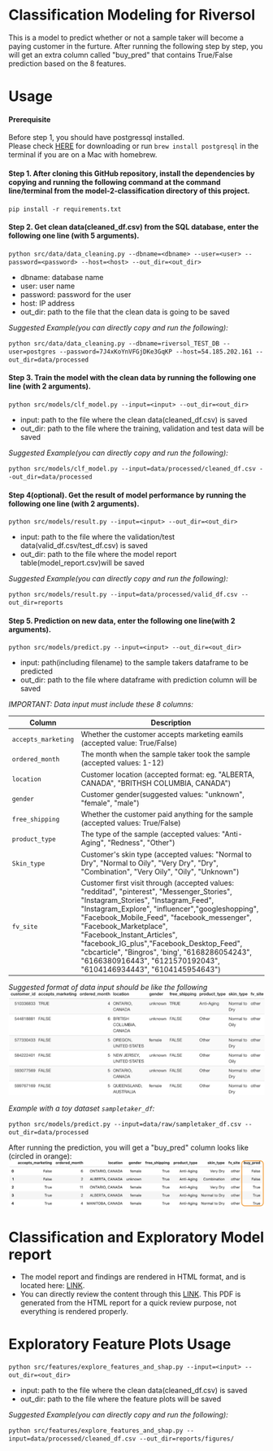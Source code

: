 # Classification Modeling for Riversol

This is a model to predict whether or not a sample taker will become a paying customer in the furture. After running the following step by step, you will get an extra column called "buy_pred" that contains True/False prediction based on the 8 features. 

# Usage
#### Prerequisite
Before step 1, you should have postgressql installed.\
Please check [HERE](https://www.postgresql.org/download/) for downloading or run `brew install postgresql` in the terminal if you are on a Mac with homebrew.

#### Step 1. After cloning this GitHub repository, install the dependencies by copying and running the following command at the command line/terminal from the model-2-classification directory of this project.

```
pip install -r requirements.txt
```


#### Step 2. Get clean data(cleaned_df.csv) from the SQL database, enter the following one line (with 5 arguments).
    
```
python src/data/data_cleaning.py --dbname=<dbname> --user=<user> --password=<password> --host=<host> --out_dir=<out_dir>
```
- dbname: database name
- user: user name
- password: password for the user
- host: IP address
- out_dir: path to the file that the clean data is going to be saved

*Suggested Example(you can directly copy and run the following):*

```
python src/data/data_cleaning.py --dbname=riversol_TEST_DB --user=postgres --password=7J4xKoYnVFGjDKe3GqKP --host=54.185.202.161 --out_dir=data/processed
```


#### Step 3. Train the model with the clean data by running the following one line (with 2 arguments).

```
python src/models/clf_model.py --input=<input> --out_dir=<out_dir>
```
- input: path to the file where the clean data(cleaned_df.csv) is saved
- out_dir: path to the file where the training, validation and test data will be saved

*Suggested Example(you can directly copy and run the following):*

```
python src/models/clf_model.py --input=data/processed/cleaned_df.csv --out_dir=data/processed
```

#### Step 4(optional). Get the result of model performance by running the following one line (with 2 arguments).
```
python src/models/result.py --input=<input> --out_dir=<out_dir>
```
- input: path to the file where the validation/test data(valid_df.csv/test_df.csv) is saved
- out_dir: path to the file where the model report table(model_report.csv)will be saved

*Suggested Example(you can directly copy and run the following):*
```
python src/models/result.py --input=data/processed/valid_df.csv --out_dir=reports
```


#### Step 5. Prediction on new data, enter the following one line(with 2 arguments).
```
python src/models/predict.py --input=<input> --out_dir=<out_dir>
```
- input: path(including filename) to the sample takers dataframe to be predicted
- out_dir: path to the file where dataframe with prediction column will be saved

*IMPORTANT: Data input must include these 8 columns:*

|Column|Description|
|---|---|
|`accepts_marketing`|Whether the customer accepts marketing eamils (accepted value: True/False)|
|`ordered_month`|The month when the sample taker took the sample (accepted values: 1-12)|
|`location`|Customer location (accepted format: eg. "ALBERTA, CANADA", "BRITHSH COLUMBIA, CANADA")|
|`gender`|Customer gender(suggested values: "unknown", "female", "male")|
|`free_shipping`|Whether the customer paid anything for the sample (accepted values: True/False)|
|`product_type`|The type of the sample (accepted values: "Anti-Aging", "Redness", "Other")|
|`Skin_type`|Customer's skin type (accepted values: "Normal to Dry", "Normal to Oily", "Very Dry", "Dry", "Combination", "Very Oily", "Oily", "Unknown")|
|`fv_site`|Customer first visit through (accepted values: "redditad", "pinterest", "Messenger_Stories", "Instagram_Stories", "Instagram_Feed", "Instagram_Explore", "influencer","googleshopping", "Facebook_Mobile_Feed", "facebook_messenger", "Facebook_Marketplace", "Facebook_Instant_Articles", "facebook_IG_plus","Facebook_Desktop_Feed", "cbcarticle", "Bingros", 'bing', "6168286054243", "6166380916443", "6121570192043", "6104146934443", "6104145954643")|



*Suggested format of data input should be like the following*
![sample_df](images/df_example.png)

*Example with a toy dataset `sampletaker_df`:*
```
python src/models/predict.py --input=data/raw/sampletaker_df.csv --out_dir=data/processed
```
After running the prediction, you will get a "buy_pred" column looks like (circled in orange):
![sample output](images/sample_prediction_output.png)

# Classification and Exploratory Model report
- The model report and findings are rendered in HTML format, and is located here: [LINK](./reports/final_exploratory_report.html).
- You can directly review the content through this [LINK](./reports/Final_Exploratory_Analysis_Classification_Report.pdf). This PDF is generated from the HTML report for a quick review purpose, not everything is rendered properly.

# Exploratory Feature Plots Usage
```
python src/features/explore_features_and_shap.py --input=<input> --out_dir=<out_dir>
```
- input: path to the file where the clean data(cleaned_df.csv) is saved
- out_dir: path to the file where the feature plots will be saved

*Suggested Example(you can directly copy and run the following):*
```
python src/features/explore_features_and_shap.py --input=data/processed/cleaned_df.csv --out_dir=reports/figures/
```


